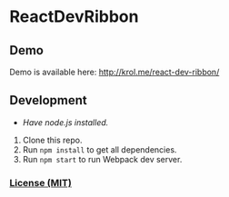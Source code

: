 # ReactDevRibbon

## Demo
Demo is available here: http://krol.me/react-dev-ribbon/

## Development

 - *Have node.js installed.*


 1. Clone this repo.
 2. Run `npm install` to get all dependencies.
 3. Run `npm start` to run Webpack dev server.


### [License (MIT)](LICENSE.md)

